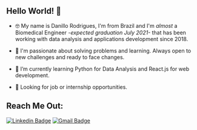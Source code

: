 ## Hello World! 👋

- 🤓 My name is Danillo Rodrigues, I'm from Brazil and I'm *almost* a Biomedical Engineer _-expected graduation July 2021-_  that has been working with data analysis and applications development since 2018.

- 🚀 I'm passionate about solving problems and learning. Always open to new challenges and ready to face changes.

- 🌱 I’m currently learning Python for Data Analysis and React.js for web development.

- 👀 Looking for job or internship opportunities.

## Reach Me Out: 
[![Linkedin Badge](https://img.shields.io/badge/-Danillo%20Rodrigues-0099ff?style=flat-square&logo=Linkedin&logoColor=white&link=https://www.linkedin.com/in/danillo-rodrigues/)](https://www.linkedin.com/in/danillo-rodrigues/) 
[![Gmail Badge](https://img.shields.io/badge/-danillorodrigues.ds@gmail.com-ff6347?style=flat-square&logo=Gmail&logoColor=white&link=mailto:danillorodrigues.ds@gmail.com)](mailto:danillorodrigues.ds@gmail.com)
